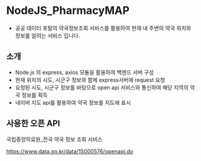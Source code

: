 # NodeJS_PharmacyMAP
- 공공 데이터 포탈의 약국정보조회 서비스를 활용하여 현재 내 주변의 약국 위치와 정보를 알려는 서비스 입니다.
## 소개
- Node.js 의 express, axios 모듈을 활용하여 백엔드 서버 구성
- 현재 위치의 시도, 시군구 정보와 함께 express서버에 request 요청
- 요청된 시도, 시군구 정보를 바탕으로 open api 서비스와 통신하여 해당 지역의 약국 정보를 획득
- 네이버 지도 api를 활용하여 약국 정보를 지도에 표시
## 사용한 오픈 API
국립중앙의료원_전국 약국 정보 조회 서비스

https://www.data.go.kr/data/15000576/openapi.do
